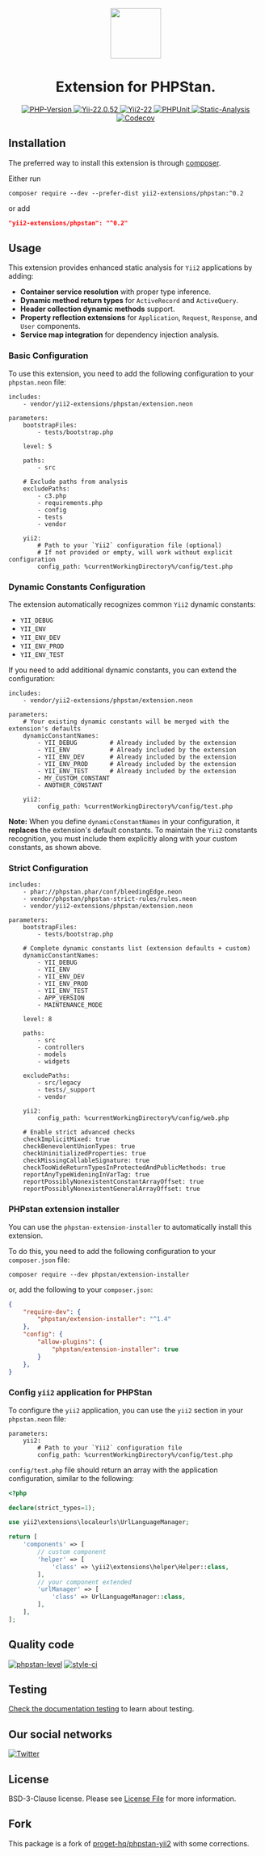 <p align="center">
    <a href="https://github.com/yii2-extensions/phpstan" target="_blank">
        <img src="https://www.yiiframework.com/image/yii_logo_light.svg" height="100px;">
    </a>
    <h1 align="center">Extension for PHPStan.</h1>
</p>

<p align="center">
    <a href="https://www.php.net/releases/8.1/en.php" target="_blank">
        <img src="https://img.shields.io/badge/PHP-%3E%3D8.1-787CB5" alt="PHP-Version">
    </a>
    <a href="https://github.com/yiisoft/yii2/tree/2.0.52" target="_blank">
        <img src="https://img.shields.io/badge/Yii2%20-2.0.52-blue" alt="Yii-22.0.52">
    </a>
    <a href="https://github.com/yiisoft/yii2/tree/22.0" target="_blank">
        <img src="https://img.shields.io/badge/Yii2%20-22-blue" alt="Yii2-22">
    </a>    
    <a href="https://github.com/yii2-extensions/phpstan/actions/workflows/build.yml" target="_blank">
        <img src="https://github.com/yii2-extensions/phpstan/actions/workflows/build.yml/badge.svg" alt="PHPUnit">
    </a>
    <a href="https://github.com/yii2-extensions/phpstan/actions/workflows/static.yml" target="_blank">        
        <img src="https://github.com/yii2-extensions/phpstan/actions/workflows/static.yml/badge.svg" alt="Static-Analysis">
    </a>          
    <a href="https://codecov.io/gh/yii2-extensions/phpstan" target="_blank">
        <img src="https://codecov.io/gh/yii2-extensions/phpstan/branch/main/graph/badge.svg?token=MF0XUGVLYC" alt="Codecov">
    </a>  
</p>

## Installation

The preferred way to install this extension is through [composer](https://getcomposer.org/download/).

Either run

```shell
composer require --dev --prefer-dist yii2-extensions/phpstan:^0.2
```

or add

```json
"yii2-extensions/phpstan": "^0.2"
```

## Usage

This extension provides enhanced static analysis for `Yii2` applications by adding:

- **Container service resolution** with proper type inference.
- **Dynamic method return types** for `ActiveRecord` and `ActiveQuery`.
- **Header collection dynamic methods** support.
- **Property reflection extensions** for `Application`, `Request`, `Response`, and `User` components.
- **Service map integration** for dependency injection analysis.

### Basic Configuration

To use this extension, you need to add the following configuration to your `phpstan.neon` file:

```neon
includes:
    - vendor/yii2-extensions/phpstan/extension.neon

parameters:
    bootstrapFiles:
        - tests/bootstrap.php

    level: 5

    paths:
        - src

    # Exclude paths from analysis
    excludePaths:
        - c3.php
        - requirements.php
        - config
        - tests
        - vendor

    yii2:
        # Path to your `Yii2` configuration file (optional)
        # If not provided or empty, will work without explicit configuration 
        config_path: %currentWorkingDirectory%/config/test.php
```

### Dynamic Constants Configuration

The extension automatically recognizes common `Yii2` dynamic constants:

- `YII_DEBUG`
- `YII_ENV`
- `YII_ENV_DEV`
- `YII_ENV_PROD`
- `YII_ENV_TEST`

If you need to add additional dynamic constants, you can extend the configuration:

```neon
includes:
    - vendor/yii2-extensions/phpstan/extension.neon

parameters:
    # Your existing dynamic constants will be merged with the extension's defaults
    dynamicConstantNames:
        - YII_DEBUG         # Already included by the extension
        - YII_ENV           # Already included by the extension
        - YII_ENV_DEV       # Already included by the extension
        - YII_ENV_PROD      # Already included by the extension
        - YII_ENV_TEST      # Already included by the extension
        - MY_CUSTOM_CONSTANT
        - ANOTHER_CONSTANT

    yii2:
        config_path: %currentWorkingDirectory%/config/test.php
```

**Note:** When you define `dynamicConstantNames` in your configuration, it **replaces** the extension's default 
constants. 
To maintain the `Yii2` constants recognition, you must include them explicitly along with your custom constants, as
shown above.

### Strict Configuration

```neon
includes:
    - phar://phpstan.phar/conf/bleedingEdge.neon
    - vendor/phpstan/phpstan-strict-rules/rules.neon
    - vendor/yii2-extensions/phpstan/extension.neon

parameters:
    bootstrapFiles:
        - tests/bootstrap.php

    # Complete dynamic constants list (extension defaults + custom)
    dynamicConstantNames:
        - YII_DEBUG
        - YII_ENV
        - YII_ENV_DEV
        - YII_ENV_PROD
        - YII_ENV_TEST
        - APP_VERSION
        - MAINTENANCE_MODE        

    level: 8    
    
    paths:
        - src
        - controllers
        - models
        - widgets

    excludePaths:
        - src/legacy
        - tests/_support
        - vendor

    yii2:
        config_path: %currentWorkingDirectory%/config/web.php

    # Enable strict advanced checks
    checkImplicitMixed: true
    checkBenevolentUnionTypes: true
    checkUninitializedProperties: true
    checkMissingCallableSignature: true
    checkTooWideReturnTypesInProtectedAndPublicMethods: true
    reportAnyTypeWideningInVarTag: true
    reportPossiblyNonexistentConstantArrayOffset: true
    reportPossiblyNonexistentGeneralArrayOffset: true    
```

### PHPstan extension installer

You can use the `phpstan-extension-installer` to automatically install this extension.

To do this, you need to add the following configuration to your `composer.json` file:

```shell
composer require --dev phpstan/extension-installer
```

or, add the following to your `composer.json`:

```json
{
    "require-dev": {
        "phpstan/extension-installer": "^1.4"
    },
    "config": {
        "allow-plugins": {
            "phpstan/extension-installer": true
        }
    },
}
```

### Config `yii2` application for PHPStan

To configure the `yii2` application, you can use the `yii2` section in your `phpstan.neon` file:

```neon
parameters:
    yii2:
        # Path to your `Yii2` configuration file
        config_path: %currentWorkingDirectory%/config/test.php
```

`config/test.php` file should return an array with the application configuration, similar to the following:

```php
<?php

declare(strict_types=1);

use yii2\extensions\localeurls\UrlLanguageManager;

return [
    'components' => [
        // custom component
        'helper' => [
            'class' => \yii2\extensions\helper\Helper::class,
        ],
        // your component extended
        'urlManager' => [
            'class' => UrlLanguageManager::class,
        ],
    ],
];
```



## Quality code

[![phpstan-level](https://img.shields.io/badge/PHPStan%20level-max-blue)](https://github.com/yii2-extensions/phpstan/actions/workflows/static.yml)
[![style-ci](https://github.styleci.io/repos/701347895/shield?branch=main)](https://github.styleci.io/repos/701347895?branch=main)

## Testing

[Check the documentation testing](docs/testing.md) to learn about testing.

## Our social networks

[![Twitter](https://img.shields.io/badge/twitter-follow-1DA1F2?logo=twitter&logoColor=1DA1F2&labelColor=555555?style=flat)](https://twitter.com/Terabytesoftw)

## License

BSD-3-Clause license. Please see [License File](LICENSE.md) for more information.

## Fork 

This package is a fork of [proget-hq/phpstan-yii2](https://github.com/proget-hq/phpstan-yii2) with some corrections.
